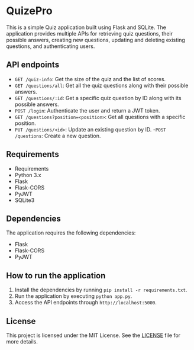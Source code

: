 # QuizePro

This is a simple Quiz application built using Flask and SQLite. The application provides multiple APIs for retrieving quiz questions, their possible answers, creating new questions, updating and deleting existing questions, and authenticating users.
## API endpoints

- `GET /quiz-info`: Get the size of the quiz and the list of scores.
- `GET /questions/all`: Get all the quiz questions along with their possible answers.
- `GET /questions/:id`: Get a specific quiz question by ID along with its possible answers.
- `POST /login`: Authenticate the user and return a JWT token.
- `GET /questions?position=<position>`: Get all questions with a specific position.
- `PUT /questions/<id>`: Update an existing question by ID.
-`POST /questions`: Create a new question.

## Requirements

- Requirements
- Python 3.x
- Flask
- Flask-CORS
- PyJWT
- SQLite3

## Dependencies

The application requires the following dependencies:

- Flask
- Flask-CORS
- PyJWT

## How to run the application

1. Install the dependencies by running `pip install -r requirements.txt`.
2. Run the application by executing `python app.py`.
3. Access the API endpoints through `http://localhost:5000`.

## License

This project is licensed under the MIT License. See the [LICENSE](LICENSE) file for more details.